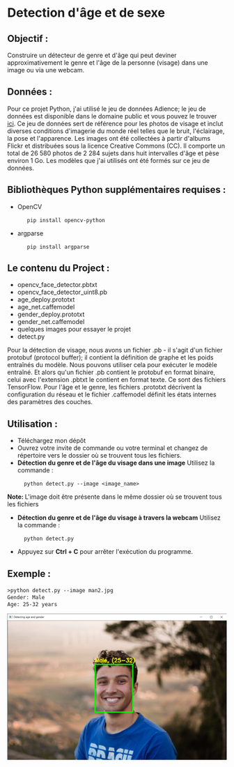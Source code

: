 # Detection d'âge et de sexe  


<h2>Objectif :</h2>
<p>Construire un détecteur de genre et d'âge qui peut deviner approximativement le genre et l'âge de la personne (visage) dans une image ou via une webcam.</p>

<h2>Données :</h2>
<p>Pour ce projet Python, j'ai utilisé le jeu de données Adience; le jeu de données est disponible dans le domaine public et vous pouvez le trouver <a href="https://www.kaggle.com/ttungl/adience-benchmark-gender-and-age-classification">ici</a>. Ce jeu de données sert de référence pour les photos de visage et inclut diverses conditions d'imagerie du monde réel telles que le bruit, l'éclairage, la pose et l'apparence. Les images ont été collectées à partir d'albums Flickr et distribuées sous la licence Creative Commons (CC). Il comporte un total de 26 580 photos de 2 284 sujets dans huit intervalles d'âge et pèse environ 1 Go. Les modèles que j'ai utilisés ont été formés sur ce jeu de données.</p>
<h2>Bibliothèques Python supplémentaires requises :</h2>
<ul>
  <li>OpenCV</li>
  
       pip install opencv-python
</ul>
<ul>
 <li>argparse</li>
  
       pip install argparse
</ul>

<h2>Le contenu du Project :</h2>
<ul>
  <li>opencv_face_detector.pbtxt</li>
  <li>opencv_face_detector_uint8.pb</li>
  <li>age_deploy.prototxt</li>
  <li>age_net.caffemodel</li>
  <li>gender_deploy.prototxt</li>
  <li>gender_net.caffemodel</li>
  <li>quelques images pour essayer le projet</li>
  <li>detect.py</li>
 </ul>
  <p>Pour la détection de visage, nous avons un fichier .pb - il s'agit d'un fichier protobuf (protocol buffer); il contient la définition de graphe et les poids entraînés du modèle. Nous pouvons utiliser cela pour exécuter le modèle entraîné. Et alors qu'un fichier .pb contient le protobuf en format binaire, celui avec l'extension .pbtxt le contient en format texte. Ce sont des fichiers TensorFlow. Pour l'âge et le genre, les fichiers .prototxt décrivent la configuration du réseau et le fichier .caffemodel définit les états internes des paramètres des couches.</p>
 
 <h2>Utilisation :</h2>
 <ul>
  <li>Téléchargez mon dépôt</li>
  <li>Ouvrez votre invite de commande ou votre terminal et changez de répertoire vers le dossier où se trouvent tous les fichiers.</li>
  <li><b>Détection du genre et de l'âge du visage dans une image</b> Utilisez la commande :</li>
  
      python detect.py --image <image_name>
</ul>
  <p><b>Note: </b>L'image doit être présente dans le même dossier où se trouvent tous les fichiers</p>
<ul>
  <li><b>Détection du genre et de l'âge du visage à travers la webcam</b> Utilisez la commande :</li>
  
      python detect.py
</ul>
<ul>
  <li>Appuyez sur <b>Ctrl + C</b> pour arrêter l'exécution du programme.</li>
</ul>


<h2>Exemple :</h2>

    
    >python detect.py --image man2.jpg
    Gender: Male
    Age: 25-32 years
    
<img src="Example/Detecting age and gender man2.png">
